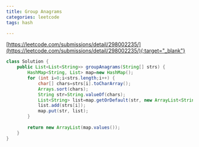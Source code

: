 ```yaml
---
title: Group Anagrams
categories: leetcode
tags: hash

---
```


[https://leetcode.com/submissions/detail/298002235/](https://leetcode.com/submissions/detail/298002235/){:target="_blank"}
```java
class Solution {
    public List<List<String>> groupAnagrams(String[] strs) {
        HashMap<String, List> map=new HashMap();
        for (int i=0;i<strs.length;i++) {
            char[] chars=strs[i].toCharArray();
            Arrays.sort(chars);
            String str=String.valueOf(chars);
            List<String> list=map.getOrDefault(str, new ArrayList<String>());
            list.add(strs[i]);
            map.put(str, list);
        }
        
        return new ArrayList(map.values());
    }
}
```
